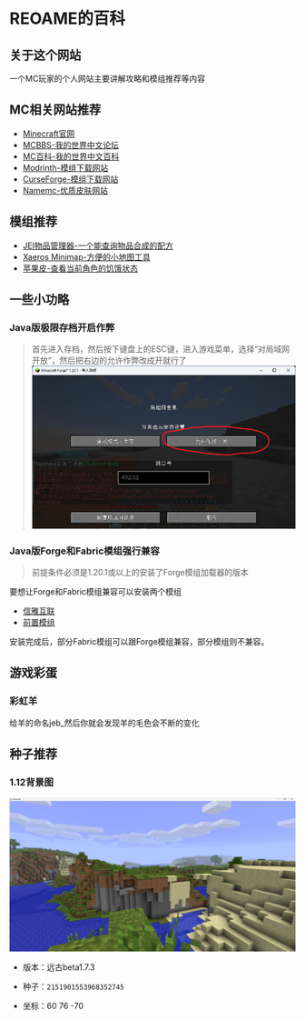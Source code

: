 # REOAME的百科

## 关于这个网站

一个MC玩家的个人网站主要讲解攻略和模组推荐等内容

## MC相关网站推荐

- [Minecraft官网](https://www.minecraft.net/en-us/)
- [MCBBS-我的世界中文论坛](https://www.mcbbs.net/)
- [MC百科-我的世界中文百科](https://www.mcmod.cn/)
- [Modrinth-模组下载网站](https://modrinth.com/)
- [CurseForge-模组下载网站](https://www.curseforge.com/)
- [Namemc-优质皮肤网站](https://www.namemc.com/)

## 模组推荐

- [JEI物品管理器-一个能查询物品合成的配方](https://modrinth.com/mod/jei)
- [Xaeros Minimap-方便的小地图工具](https://modrinth.com/mod/xaeros-minimap)
- [苹果皮-查看当前角色的饥饿状态](https://modrinth.com/mod/appleskin)

## 一些小功略

### Java版极限存档开启作弊

> 首先进入存档，然后按下键盘上的ESC键，进入游戏菜单，选择“对局域网开放”，然后把右边的允许作弊改成开就行了
![1.png](1.png)

### Java版Forge和Fabric模组强行兼容


> 前提条件必须是1.20.1或以上的安装了Forge模组加载器的版本

要想让Forge和Fabric模组兼容可以安装两个模组


- [信雅互联](https://modrinth.com/mod/connector)
- [前置模组](https://modrinth.com/mod/forgified-fabric-api)

安装完成后，部分Fabric模组可以跟Forge模组兼容，部分模组则不兼容。

## 游戏彩蛋

### 彩虹羊

给羊的命名jeb_然后你就会发现羊的毛色会不断的变化


## 种子推荐

### 1.12背景图

![1.12.png](2.png)

- 版本：远古beta1.7.3

- 种子：```2151901553968352745```

- 坐标：60 76 -70